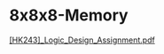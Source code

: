 # 8x8x8-Memory
[[HK243]_Logic_Design_Assignment.pdf](https://github.com/user-attachments/files/21589894/HK243._Logic_Design_Assignment.pdf)
